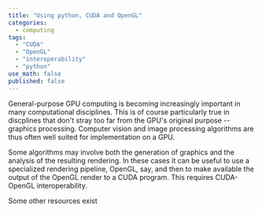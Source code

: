```yaml
---
title: "Using python, CUDA and OpenGL"
categories:
  - computing
tags:
  - "CUDA"
  - "OpenGL"
  - "interoperability"
  - "python"
use_math: false
published: false
---
```


General-purpose GPU computing is becoming increasingly important in many computational disciplines. This is of course particularly true in discplines that don't stray too far from the GPU's original purpose -- graphics processing. Computer vision and image processing algorithms are thus often well suited for implementation on a GPU. 

Some algorithms may involve both the generation of graphics and the analysis of the resulting rendering. In these cases it can be useful to use a specialized rendering pipeline, OpenGL, say, and then to make available the output of the OpenGL render to a CUDA program. This requires CUDA-OpenGL interoperability. 

Some other resources exist 
